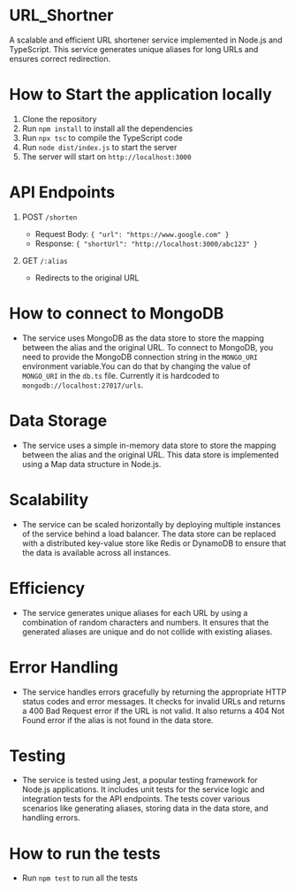 # URL_Shortner
A scalable and efficient URL shortener service implemented in Node.js and TypeScript. This service generates unique aliases for long URLs and ensures correct redirection.


# How to Start the application locally
1. Clone the repository
2. Run `npm install` to install all the dependencies
3. Run `npx tsc` to compile the TypeScript code
4. Run `node dist/index.js` to start the server
5. The server will start on `http://localhost:3000`

# API Endpoints
1. POST `/shorten`
   - Request Body: `{ "url": "https://www.google.com" }`
   - Response: `{ "shortUrl": "http://localhost:3000/abc123" }`

2. GET `/:alias`
    - Redirects to the original URL

# How to connect to MongoDB
- The service uses MongoDB as the data store to store the mapping between the alias and the original URL. To connect to MongoDB, you need to provide the MongoDB connection string in the `MONGO_URI` environment variable.You can do that by changing the value of `MONGO_URI` in the `db.ts` file. Currently it is hardcoded to `mongodb://localhost:27017/urls`.

# Data Storage
- The service uses a simple in-memory data store to store the mapping between the alias and the original URL. This data store is implemented using a Map data structure in Node.js.

# Scalability
- The service can be scaled horizontally by deploying multiple instances of the service behind a load balancer. The data store can be replaced with a distributed key-value store like Redis or DynamoDB to ensure that the data is available across all instances.

# Efficiency
- The service generates unique aliases for each URL by using a combination of random characters and numbers. It ensures that the generated aliases are unique and do not collide with existing aliases.

# Error Handling
- The service handles errors gracefully by returning the appropriate HTTP status codes and error messages. It checks for invalid URLs and returns a 400 Bad Request error if the URL is not valid. It also returns a 404 Not Found error if the alias is not found in the data store.

# Testing
- The service is tested using Jest, a popular testing framework for Node.js applications. It includes unit tests for the service logic and integration tests for the API endpoints. The tests cover various scenarios like generating aliases, storing data in the data store, and handling errors.

# How to run the tests
- Run `npm test` to run all the tests